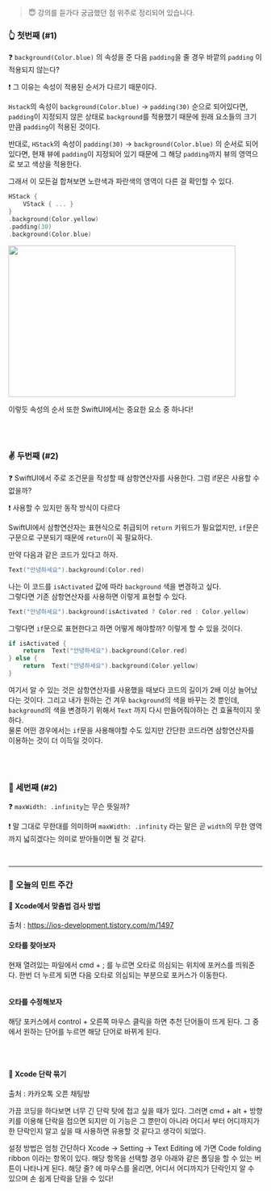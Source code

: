 > 😇 강의를 듣가다 궁금했던 점 위주로 정리되어 있습니다.


### 👆 첫번째 (#1)
❓ `background(Color.blue)` 의 속성을 준 다음 `padding`을 줄 경우 바깥의 `padding` 이 적용되지 않는다?

❗ 그 이유는 속성이 적용된 순서가 다르기 때문이다.

`Hstack`의 속성이 `background(Color.blue)` -> `padding(30)` 순으로 되어있다면, `padding`이 지정되지 않은 상태로 `background`를 적용했기 때문에 원래 요소들의 크기 만큼 `padding`이 적용된 것이다.

반대로, `HStack`의 속성이 `padding(30)` -> `background(Color.blue)` 의 순서로 되어있다면, 현재 뷰에 `padding`이 지정되어 있기 때문에 그 해당 `padding`까지 뷰의 영역으로 보고 색상을 적용한다.

그래서 이 모든걸 합쳐보면 노란색과 파란색의 영역이 다른 걸 확인할 수 있다.
```swift
HStack {
	VStack { ... }
}
.background(Color.yellow)
.padding(30)
.background(Color.blue)
```
<img  src="https://github.com/mingging/swiftui-daily-digest/blob/main/mindigo/SwfitUI%20fundametal%20Tutorial/assets/%231_1.png?raw=true"  width="450px"  height="300px"  title=""></img><br/>

이렇듯 속성의 순서 또한 SwiftUI에서는 중요한 요소 중 하나다!

<br><br>

### ✌ 두번째 (#2)
❓ SwiftUI에서 주로 조건문을 작성할 때 삼항연산자를 사용한다. 그럼 if문은 사용할 수 없을까?

❗ 사용할 수 있지만 동작 방식이 다르다

SwiftUI에서 삼항연산자는 표현식으로 취급되어 `return` 키워드가 필요없지만, `if`문은 구문으로 구분되기 때문에 `return`이 꼭 필요하다.

만약 다음과 같은 코드가 있다고 하자.
```swift
Text("안녕하세요").background(Color.red)
```

나는 이 코드를 `isActivated` 값에 따라 `background` 색을 변경하고 싶다.   
그렇다면 기존 삼항연산자를 사용하면 이렇게 표현할 수 있다.

```swift
Text("안녕하세요").background(isActivated ? Color.red : Color.yellow)
```

그렇다면 `if`문으로 표현한다고 하면 어떻게 해야할까? 이렇게 할 수 있을 것이다.

```swift
if isActivated {
    return  Text("안녕하세요").background(Color.red)
} else {
    return  Text("안녕하세요").background(Color.yellow)
}
```

여기서 알 수 있는 것은 삼항연산자를 사용했을 때보다 코드의 길이가 2배 이상 늘어났다는 것이다. 그리고 내가 원하는 건 겨우 `background`의 색을 바꾸는 것 뿐인데, `background`의 색을 변경하기 위해서 `Text` 까지 다시 만들어줘야하는 건 효율적이지 못하다.   
물론 어떤 경우에서는 `if`문을 사용해야할 수도 있지만 간단한 코드라면 삼항연산자를 이용하는 것이 더 이득일 것이다.

<br><br>

### 🤟 세번째 (#2)
❓ `maxWidth: .infinity`는 무슨 뜻일까?

❗ 말 그대로 무한대를 의미하며 `maxWidth: .infinity` 라는 말은 곧 `width`의 무한 영역까지 넓히겠다는 의미로 받아들이면 될 것 같다.

<br>
<hr>

### 🌿 오늘의 민트 주간
#### 🌳 Xcode에서 맞춤법 검사 방법
출처 : https://ios-development.tistory.com/m/1497

#### 오타를 찾아보자
현재 열려있는 파일에서 cmd + ; 를 누르면 오타로 의심되는 위치에 포커스를 띄워준다.
한번 더 누르게 되면 다음 오타로 의심되는 부분으로 포커스가 이동한다.

<img src="https://github.com/mingging/swiftui-daily-digest/blob/main/mindigo/SwfitUI%20fundametal%20Tutorial/assets/mint_1.png?raw=true" title=""></img><br/>


#### 오타를 수정해보자
해당 포커스에서 control + 오른쪽 마우스 클릭을 하면 추천 단어들이 뜨게 된다.
그 중에서 원하는 단어를 누르면 해당 단어로 바뀌게 된다.

<img src="https://github.com/mingging/swiftui-daily-digest/blob/main/mindigo/SwfitUI%20fundametal%20Tutorial/assets/mint_2.png?raw=true" title=""></img><br/>

<br>

#### 🌳 Xcode 단락 묶기
출처 : 카카오톡 오픈 채팅방

가끔 코딩을 하다보면 너무 긴 단락 탓에 접고 싶을 때가 있다. 그러면 cmd + alt + 방향키를 이용해 단락을 접으면 되지만 이 기능은 그 뿐만이 아니라 어디서 부터 어디까지가 한 단락인지 알고 싶을 때 사용하면 유용할 것 같다고 생각이 되었다.

설정 방법은 엄청 간단하다
Xcode -> Setting -> Text Editing 에 가면 Code folding ribbon 이라는 항목이 있다.
해당 항목을 선택할 경우 아래와 같은 폴딩을 할 수 있는 버튼이 나타나게 된다.
해당 줄? 에 마우스를 올리면, 어디서 어디까지가 단락인지 알 수 있으며 손 쉽게 단락을 닫을 수 있다!

<img src="https://github.com/mingging/swiftui-daily-digest/blob/main/mindigo/SwfitUI%20fundametal%20Tutorial/assets/mint_3.png?raw=true" title=""></img><br/>

